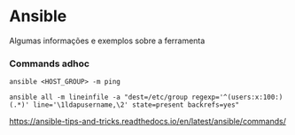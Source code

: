 # Ansible
Algumas informações e exemplos sobre a ferramenta

### Commands adhoc
```shell
ansible <HOST_GROUP> -m ping

ansible all -m lineinfile -a "dest=/etc/group regexp='^(users:x:100:)(.*)' line='\1ldapusername,\2' state=present backrefs=yes"

```
https://ansible-tips-and-tricks.readthedocs.io/en/latest/ansible/commands/
